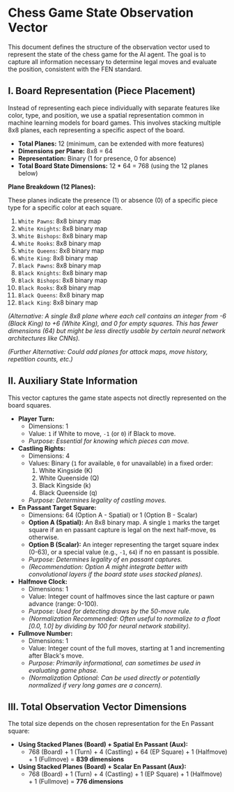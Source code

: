# Chess Game State Observation Vector

This document defines the structure of the observation vector used to represent the state of the chess game for the AI agent. The goal is to capture all information necessary to determine legal moves and evaluate the position, consistent with the FEN standard.

## I. Board Representation (Piece Placement)

Instead of representing each piece individually with separate features like color, type, and position, we use a spatial representation common in machine learning models for board games. This involves stacking multiple 8x8 planes, each representing a specific aspect of the board.

*   **Total Planes:** 12 (minimum, can be extended with more features)
*   **Dimensions per Plane:** 8x8 = 64
*   **Representation:** Binary (1 for presence, 0 for absence)
*   **Total Board State Dimensions:** 12 * 64 = 768 (using the 12 planes below)

**Plane Breakdown (12 Planes):**

These planes indicate the presence (1) or absence (0) of a specific piece type for a specific color at each square.

1.  `White Pawns`: 8x8 binary map
2.  `White Knights`: 8x8 binary map
3.  `White Bishops`: 8x8 binary map
4.  `White Rooks`: 8x8 binary map
5.  `White Queens`: 8x8 binary map
6.  `White King`: 8x8 binary map
7.  `Black Pawns`: 8x8 binary map
8.  `Black Knights`: 8x8 binary map
9.  `Black Bishops`: 8x8 binary map
10. `Black Rooks`: 8x8 binary map
11. `Black Queens`: 8x8 binary map
12. `Black King`: 8x8 binary map

*(Alternative: A single 8x8 plane where each cell contains an integer from -6 (Black King) to +6 (White King), and 0 for empty squares. This has fewer dimensions (64) but might be less directly usable by certain neural network architectures like CNNs).*

*(Further Alternative: Could add planes for attack maps, move history, repetition counts, etc.)*

## II. Auxiliary State Information

This vector captures the game state aspects not directly represented on the board squares.

*   **Player Turn:**
    *   Dimensions: 1
    *   Value: `1` if White to move, `-1` (or `0`) if Black to move.
    *   *Purpose: Essential for knowing which pieces can move.*
*   **Castling Rights:**
    *   Dimensions: 4
    *   Values: Binary (`1` for available, `0` for unavailable) in a fixed order:
        1.  White Kingside (K)
        2.  White Queenside (Q)
        3.  Black Kingside (k)
        4.  Black Queenside (q)
    *   *Purpose: Determines legality of castling moves.*
*   **En Passant Target Square:**
    *   Dimensions: 64 (Option A - Spatial) or 1 (Option B - Scalar)
    *   **Option A (Spatial):** An 8x8 binary map. A single `1` marks the target square if an en passant capture is legal on the next half-move, `0`s otherwise.
    *   **Option B (Scalar):** An integer representing the target square index (0-63), or a special value (e.g., `-1`, `64`) if no en passant is possible.
    *   *Purpose: Determines legality of en passant captures.*
    *   *(Recommendation: Option A might integrate better with convolutional layers if the board state uses stacked planes).*
*   **Halfmove Clock:**
    *   Dimensions: 1
    *   Value: Integer count of halfmoves since the last capture or pawn advance (range: 0-100).
    *   *Purpose: Used for detecting draws by the 50-move rule.*
    *   *(Normalization Recommended: Often useful to normalize to a float [0.0, 1.0] by dividing by 100 for neural network stability).*
*   **Fullmove Number:**
    *   Dimensions: 1
    *   Value: Integer count of the full moves, starting at 1 and incrementing after Black's move.
    *   *Purpose: Primarily informational, can sometimes be used in evaluating game phase.*
    *   *(Normalization Optional: Can be used directly or potentially normalized if very long games are a concern).*

## III. Total Observation Vector Dimensions

The total size depends on the chosen representation for the En Passant square:

*   **Using Stacked Planes (Board) + Spatial En Passant (Aux):**
    *   768 (Board) + 1 (Turn) + 4 (Castling) + 64 (EP Square) + 1 (Halfmove) + 1 (Fullmove) = **839 dimensions**
*   **Using Stacked Planes (Board) + Scalar En Passant (Aux):**
    *   768 (Board) + 1 (Turn) + 4 (Castling) + 1 (EP Square) + 1 (Halfmove) + 1 (Fullmove) = **776 dimensions**
